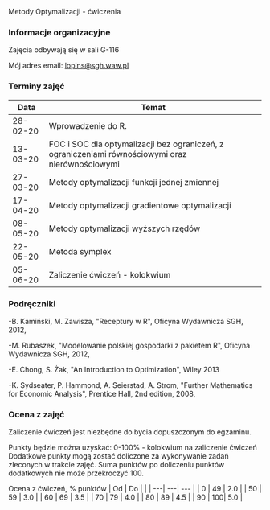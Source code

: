 Metody Optymalizacji - ćwiczenia

### Informacje organizacyjne

Zajęcia odbywają się w sali G-116

Mój adres email: lopins@sgh.waw.pl

### Terminy zajęć

| Data | Temat |
| --- | --- |
| 28-02-20 | Wprowadzenie do R.
| 13-03-20 | FOC i SOC dla optymalizacji bez ograniczeń, z ograniczeniami równościowymi oraz nierównościowymi
| 27-03-20 | Metody optymalizacji funkcji jednej zmiennej 
| 17-04-20 | Metody optymalizacji gradientowe optymalizacji
| 08-05-20 | Metody optymalizacji wyższych rzędów
| 22-05-20 | Metoda symplex
| 05-06-20 | Zaliczenie ćwiczeń - kolokwium


### Podręczniki

-B. Kamiński, M. Zawisza, "Receptury w R", Oficyna Wydawnicza SGH, 2012,

-M. Rubaszek, "Modelowanie polskiej gospodarki z pakietem R", Oficyna Wydawnicza SGH, 2012,

-E. Chong, S. Żak, "An Introduction to Optimization", Wiley 2013

-K. Sydseater, P. Hammond, A. Seierstad, A. Strom, "Further Mathematics for Economic Analysis", Prentice Hall, 2nd edition, 2008,


### Ocena z zajęć

Zaliczenie ćwiczeń jest niezbędne do bycia dopuszczonym do egzaminu.

Punkty będzie można uzyskać:
0-100% - kolokwium na zaliczenie ćwiczeń
Dodatkowe punkty mogą zostać doliczone za wykonywanie zadań zleconych w trakcie zajęć.
Suma punktów po doliczeniu punktów dodatkowych nie może przekroczyć 100.

Ocena z ćwiczeń, % punktów
| Od | Do |  |
| ---| ---| --- |
| 0  | 49 | 2.0 |
| 50 | 59 | 3.0 |
| 60 | 69 | 3.5 |
| 70 | 79 | 4.0 |
| 80 | 89 | 4.5 |
| 90 | 100| 5.0 |
